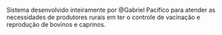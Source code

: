 Sistema desenvolvido inteiramente por @Gabriel Pacífico para atender as necessidades de produtores rurais em ter o controle de vacinação e reprodução de bovinos e caprinos.